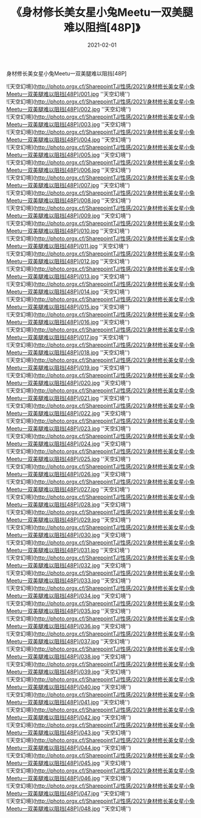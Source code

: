 ﻿---
layout: post
title:  《身材修长美女星小兔Meetu一双美腿难以阻挡[48P]》
date:   2021-02-01
img: http://photo.orgx.cf/SharepointTJ/性感/2021/身材修长美女星小兔Meetu一双美腿难以阻挡[48P]/000.jpg
categories: [美女, 性感, 泳衣]
---

身材修长美女星小兔Meetu一双美腿难以阻挡[48P]



![天空幻境](http://photo.orgx.cf/SharepointTJ/性感/2021/身材修长美女星小兔Meetu一双美腿难以阻挡[48P]/001.jpg ''天空幻境'') <br>
![天空幻境](http://photo.orgx.cf/SharepointTJ/性感/2021/身材修长美女星小兔Meetu一双美腿难以阻挡[48P]/002.jpg ''天空幻境'') <br>
![天空幻境](http://photo.orgx.cf/SharepointTJ/性感/2021/身材修长美女星小兔Meetu一双美腿难以阻挡[48P]/003.jpg ''天空幻境'') <br>
![天空幻境](http://photo.orgx.cf/SharepointTJ/性感/2021/身材修长美女星小兔Meetu一双美腿难以阻挡[48P]/004.jpg ''天空幻境'') <br>
![天空幻境](http://photo.orgx.cf/SharepointTJ/性感/2021/身材修长美女星小兔Meetu一双美腿难以阻挡[48P]/005.jpg ''天空幻境'') <br>
![天空幻境](http://photo.orgx.cf/SharepointTJ/性感/2021/身材修长美女星小兔Meetu一双美腿难以阻挡[48P]/006.jpg ''天空幻境'') <br>
![天空幻境](http://photo.orgx.cf/SharepointTJ/性感/2021/身材修长美女星小兔Meetu一双美腿难以阻挡[48P]/007.jpg ''天空幻境'') <br>
![天空幻境](http://photo.orgx.cf/SharepointTJ/性感/2021/身材修长美女星小兔Meetu一双美腿难以阻挡[48P]/008.jpg ''天空幻境'') <br>
![天空幻境](http://photo.orgx.cf/SharepointTJ/性感/2021/身材修长美女星小兔Meetu一双美腿难以阻挡[48P]/009.jpg ''天空幻境'') <br>
![天空幻境](http://photo.orgx.cf/SharepointTJ/性感/2021/身材修长美女星小兔Meetu一双美腿难以阻挡[48P]/010.jpg ''天空幻境'') <br>
![天空幻境](http://photo.orgx.cf/SharepointTJ/性感/2021/身材修长美女星小兔Meetu一双美腿难以阻挡[48P]/011.jpg ''天空幻境'') <br>
![天空幻境](http://photo.orgx.cf/SharepointTJ/性感/2021/身材修长美女星小兔Meetu一双美腿难以阻挡[48P]/012.jpg ''天空幻境'') <br>
![天空幻境](http://photo.orgx.cf/SharepointTJ/性感/2021/身材修长美女星小兔Meetu一双美腿难以阻挡[48P]/013.jpg ''天空幻境'') <br>
![天空幻境](http://photo.orgx.cf/SharepointTJ/性感/2021/身材修长美女星小兔Meetu一双美腿难以阻挡[48P]/014.jpg ''天空幻境'') <br>
![天空幻境](http://photo.orgx.cf/SharepointTJ/性感/2021/身材修长美女星小兔Meetu一双美腿难以阻挡[48P]/015.jpg ''天空幻境'') <br>
![天空幻境](http://photo.orgx.cf/SharepointTJ/性感/2021/身材修长美女星小兔Meetu一双美腿难以阻挡[48P]/016.jpg ''天空幻境'') <br>
![天空幻境](http://photo.orgx.cf/SharepointTJ/性感/2021/身材修长美女星小兔Meetu一双美腿难以阻挡[48P]/017.jpg ''天空幻境'') <br>
![天空幻境](http://photo.orgx.cf/SharepointTJ/性感/2021/身材修长美女星小兔Meetu一双美腿难以阻挡[48P]/018.jpg ''天空幻境'') <br>
![天空幻境](http://photo.orgx.cf/SharepointTJ/性感/2021/身材修长美女星小兔Meetu一双美腿难以阻挡[48P]/019.jpg ''天空幻境'') <br>
![天空幻境](http://photo.orgx.cf/SharepointTJ/性感/2021/身材修长美女星小兔Meetu一双美腿难以阻挡[48P]/020.jpg ''天空幻境'') <br>
![天空幻境](http://photo.orgx.cf/SharepointTJ/性感/2021/身材修长美女星小兔Meetu一双美腿难以阻挡[48P]/021.jpg ''天空幻境'') <br>
![天空幻境](http://photo.orgx.cf/SharepointTJ/性感/2021/身材修长美女星小兔Meetu一双美腿难以阻挡[48P]/022.jpg ''天空幻境'') <br>
![天空幻境](http://photo.orgx.cf/SharepointTJ/性感/2021/身材修长美女星小兔Meetu一双美腿难以阻挡[48P]/023.jpg ''天空幻境'') <br>
![天空幻境](http://photo.orgx.cf/SharepointTJ/性感/2021/身材修长美女星小兔Meetu一双美腿难以阻挡[48P]/024.jpg ''天空幻境'') <br>
![天空幻境](http://photo.orgx.cf/SharepointTJ/性感/2021/身材修长美女星小兔Meetu一双美腿难以阻挡[48P]/025.jpg ''天空幻境'') <br>
![天空幻境](http://photo.orgx.cf/SharepointTJ/性感/2021/身材修长美女星小兔Meetu一双美腿难以阻挡[48P]/026.jpg ''天空幻境'') <br>
![天空幻境](http://photo.orgx.cf/SharepointTJ/性感/2021/身材修长美女星小兔Meetu一双美腿难以阻挡[48P]/027.jpg ''天空幻境'') <br>
![天空幻境](http://photo.orgx.cf/SharepointTJ/性感/2021/身材修长美女星小兔Meetu一双美腿难以阻挡[48P]/028.jpg ''天空幻境'') <br>
![天空幻境](http://photo.orgx.cf/SharepointTJ/性感/2021/身材修长美女星小兔Meetu一双美腿难以阻挡[48P]/029.jpg ''天空幻境'') <br>
![天空幻境](http://photo.orgx.cf/SharepointTJ/性感/2021/身材修长美女星小兔Meetu一双美腿难以阻挡[48P]/030.jpg ''天空幻境'') <br>
![天空幻境](http://photo.orgx.cf/SharepointTJ/性感/2021/身材修长美女星小兔Meetu一双美腿难以阻挡[48P]/031.jpg ''天空幻境'') <br>
![天空幻境](http://photo.orgx.cf/SharepointTJ/性感/2021/身材修长美女星小兔Meetu一双美腿难以阻挡[48P]/032.jpg ''天空幻境'') <br>
![天空幻境](http://photo.orgx.cf/SharepointTJ/性感/2021/身材修长美女星小兔Meetu一双美腿难以阻挡[48P]/033.jpg ''天空幻境'') <br>
![天空幻境](http://photo.orgx.cf/SharepointTJ/性感/2021/身材修长美女星小兔Meetu一双美腿难以阻挡[48P]/034.jpg ''天空幻境'') <br>
![天空幻境](http://photo.orgx.cf/SharepointTJ/性感/2021/身材修长美女星小兔Meetu一双美腿难以阻挡[48P]/035.jpg ''天空幻境'') <br>
![天空幻境](http://photo.orgx.cf/SharepointTJ/性感/2021/身材修长美女星小兔Meetu一双美腿难以阻挡[48P]/036.jpg ''天空幻境'') <br>
![天空幻境](http://photo.orgx.cf/SharepointTJ/性感/2021/身材修长美女星小兔Meetu一双美腿难以阻挡[48P]/037.jpg ''天空幻境'') <br>
![天空幻境](http://photo.orgx.cf/SharepointTJ/性感/2021/身材修长美女星小兔Meetu一双美腿难以阻挡[48P]/038.jpg ''天空幻境'') <br>
![天空幻境](http://photo.orgx.cf/SharepointTJ/性感/2021/身材修长美女星小兔Meetu一双美腿难以阻挡[48P]/039.jpg ''天空幻境'') <br>
![天空幻境](http://photo.orgx.cf/SharepointTJ/性感/2021/身材修长美女星小兔Meetu一双美腿难以阻挡[48P]/040.jpg ''天空幻境'') <br>
![天空幻境](http://photo.orgx.cf/SharepointTJ/性感/2021/身材修长美女星小兔Meetu一双美腿难以阻挡[48P]/041.jpg ''天空幻境'') <br>
![天空幻境](http://photo.orgx.cf/SharepointTJ/性感/2021/身材修长美女星小兔Meetu一双美腿难以阻挡[48P]/042.jpg ''天空幻境'') <br>
![天空幻境](http://photo.orgx.cf/SharepointTJ/性感/2021/身材修长美女星小兔Meetu一双美腿难以阻挡[48P]/043.jpg ''天空幻境'') <br>
![天空幻境](http://photo.orgx.cf/SharepointTJ/性感/2021/身材修长美女星小兔Meetu一双美腿难以阻挡[48P]/044.jpg ''天空幻境'') <br>
![天空幻境](http://photo.orgx.cf/SharepointTJ/性感/2021/身材修长美女星小兔Meetu一双美腿难以阻挡[48P]/045.jpg ''天空幻境'') <br>
![天空幻境](http://photo.orgx.cf/SharepointTJ/性感/2021/身材修长美女星小兔Meetu一双美腿难以阻挡[48P]/046.jpg ''天空幻境'') <br>
![天空幻境](http://photo.orgx.cf/SharepointTJ/性感/2021/身材修长美女星小兔Meetu一双美腿难以阻挡[48P]/047.jpg ''天空幻境'') <br>
![天空幻境](http://photo.orgx.cf/SharepointTJ/性感/2021/身材修长美女星小兔Meetu一双美腿难以阻挡[48P]/048.jpg ''天空幻境'') <br>